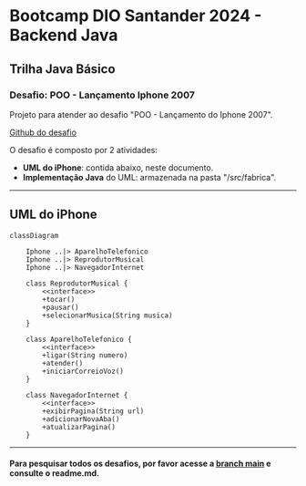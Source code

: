 # Bootcamp DIO Santander 2024 - Backend Java
## Trilha Java Básico
### Desafio: POO - Lançamento Iphone 2007

Projeto para atender ao desafio "POO - Lançamento do Iphone 2007".

[Github do desafio](https://github.com/digitalinnovationone/trilha-java-basico/tree/main/desafios/controle-fluxo)

O desafio é composto por 2 atividades:

- **UML do iPhone**: contida abaixo, neste documento.
- **Implementação Java** do UML: armazenada na pasta "/src/fabrica".

---
## UML do iPhone

```mermaid
classDiagram

    Iphone ..|> AparelhoTelefonico
    Iphone ..|> ReprodutorMusical
    Iphone ..|> NavegadorInternet

    class ReprodutorMusical {
        <<interface>>
        +tocar()
        +pausar()
        +selecionarMusica(String musica)
    }
    
    class AparelhoTelefonico {
        <<interface>>
        +ligar(String numero)
        +atender()
        +iniciarCorreioVoz()
    }

    class NavegadorInternet {
        <<interface>>
        +exibirPagina(String url)
        +adicionarNovaAba()
        +atualizarPagina()
    }

```

---
#### Para pesquisar todos os desafios, por favor acesse a [branch main](https://github.com/alexandre-melgarejo/dio-java-basico/tree/main) e consulte o readme.md.
